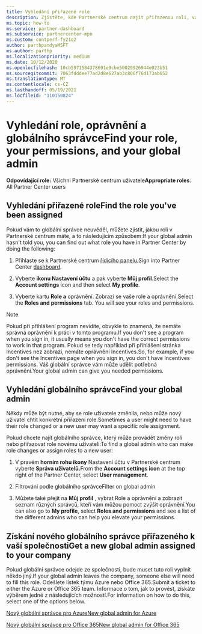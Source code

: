 ```yaml
---
title: Vyhledání přiřazené role
description: Zjistěte, kde Partnerské centrum najít přiřazenou roli, vaše oprávnění a globálního správce.
ms.topic: how-to
ms.service: partner-dashboard
ms.subservice: partnercenter-mpn
ms.custom: contperf-fy21q2
author: parthpandyaMSFT
ms.author: parthp
ms.localizationpriority: medium
ms.date: 10/12/2020
ms.openlocfilehash: 10cb5971584378691e9cbe50029926944e023b51
ms.sourcegitcommit: 7063fdddee77ad2d8e627ab3c806f76d173ab652
ms.translationtype: MT
ms.contentlocale: cs-CZ
ms.lasthandoff: 05/19/2021
ms.locfileid: "110150824"
---
```

# <a name="find-your-role-your-permissions-and-your-global-admin"></a><span data-ttu-id="22c0d-103">Vyhledání role, oprávnění a globálního správce</span><span class="sxs-lookup"><span data-stu-id="22c0d-103">Find your role, your permissions, and your global admin</span></span>


<span data-ttu-id="22c0d-104">**Odpovídající role:** Všichni Partnerské centrum uživatele</span><span class="sxs-lookup"><span data-stu-id="22c0d-104">**Appropriate roles**: All Partner Center users</span></span>

## <a name="find-the-role-youve-been-assigned"></a><span data-ttu-id="22c0d-105">Vyhledání přiřazené role</span><span class="sxs-lookup"><span data-stu-id="22c0d-105">Find the role you've been assigned</span></span>

<span data-ttu-id="22c0d-106">Pokud vám to globální správce neuvěděl, můžete zjistit, jakou roli v Partnerské centrum máte, a to následujícím způsobem:</span><span class="sxs-lookup"><span data-stu-id="22c0d-106">If your global admin hasn't told you, you can find out what role you have in Partner Center by doing the following:</span></span>

1. <span data-ttu-id="22c0d-107">Přihlaste se k Partnerské centrum [řídicího panelu.](https://partner.microsoft.com/dashboard/home)</span><span class="sxs-lookup"><span data-stu-id="22c0d-107">Sign into Partner Center [dashboard](https://partner.microsoft.com/dashboard/home).</span></span>

1. <span data-ttu-id="22c0d-108">Vyberte **ikonu Nastavení účtu** a pak vyberte **Můj profil**.</span><span class="sxs-lookup"><span data-stu-id="22c0d-108">Select the **Account settings** icon and then select **My profile**.</span></span>
 
1. <span data-ttu-id="22c0d-109">Vyberte kartu **Role a** oprávnění. Zobrazí se vaše role a oprávnění.</span><span class="sxs-lookup"><span data-stu-id="22c0d-109">Select the **Roles and permissions** tab. You will see your roles and permissions.</span></span>
 
>[!Note]
><span data-ttu-id="22c0d-110">Pokud při přihlášení program nevidíte, obvykle to znamená, že nemáte správná oprávnění k práci v tomto programu.</span><span class="sxs-lookup"><span data-stu-id="22c0d-110">If you don't see a program when you sign in, it usually means you don't have the correct permissions to work in that program.</span></span> <span data-ttu-id="22c0d-111">Pokud se tedy například při přihlášení stránka Incentives nez zobrazí, nemáte oprávnění Incentives.</span><span class="sxs-lookup"><span data-stu-id="22c0d-111">So, for example, if you don't see the Incentives page when you sign in, you don't have Incentives permissions.</span></span> <span data-ttu-id="22c0d-112">Váš globální správce vám může udělit potřebná oprávnění.</span><span class="sxs-lookup"><span data-stu-id="22c0d-112">Your global admin can give you needed permissions.</span></span>

## <a name="find-your-global-admin"></a><span data-ttu-id="22c0d-113">Vyhledání globálního správce</span><span class="sxs-lookup"><span data-stu-id="22c0d-113">Find your global admin</span></span>

<span data-ttu-id="22c0d-114">Někdy může být nutné, aby se role uživatele změnila, nebo může nový uživatel chtít konkrétní přiřazení role.</span><span class="sxs-lookup"><span data-stu-id="22c0d-114">Sometimes a user might need to have their role changed or a new user may want a specific role assignment.</span></span>

<span data-ttu-id="22c0d-115">Pokud chcete najít globálního správce, který může provádět změny rolí nebo přiřazovat role novému uživateli:</span><span class="sxs-lookup"><span data-stu-id="22c0d-115">To find a global admin who can make role changes or assign roles to a new user:</span></span> 

1. <span data-ttu-id="22c0d-116">V pravém **horním rohu ikony** Nastavení účtu v Partnerské centrum vyberte **Správa uživatelů.**</span><span class="sxs-lookup"><span data-stu-id="22c0d-116">From the **Account settings icon** at the top right of the Partner Center, select **User management**.</span></span>

1. <span data-ttu-id="22c0d-117">Filtrování podle globálního správce</span><span class="sxs-lookup"><span data-stu-id="22c0d-117">Filter on global admin</span></span>

1. <span data-ttu-id="22c0d-118">Můžete také přejít na **Můj profil**  , vybrat Role a oprávnění a zobrazit seznam různých správců, kteří vám můžou pomoct zvýšit oprávnění.</span><span class="sxs-lookup"><span data-stu-id="22c0d-118">You can also go to **My profile**, select **Roles and permissions** and see a list of the different admins who can help you elevate your permissions.</span></span> 


## <a name="get-a-new-global-admin-assigned-to-your-company"></a><span data-ttu-id="22c0d-119">Získání nového globálního správce přiřazeného k vaší společnosti</span><span class="sxs-lookup"><span data-stu-id="22c0d-119">Get a new global admin assigned to your company</span></span>

<span data-ttu-id="22c0d-120">Pokud globální správce odejde ze společnosti, bude muset tuto roli vyplnit někdo jiný.</span><span class="sxs-lookup"><span data-stu-id="22c0d-120">If your global admin leaves the company, someone else will need to fill this role.</span></span> <span data-ttu-id="22c0d-121">Odešlete lístek týmu Azure nebo Office 365.</span><span class="sxs-lookup"><span data-stu-id="22c0d-121">Submit a ticket to either the Azure or Office 365 team.</span></span> <span data-ttu-id="22c0d-122">Informace o tom, jak to provést, získáte výběrem jedné z následujících možností.</span><span class="sxs-lookup"><span data-stu-id="22c0d-122">For information on how to do this, select one of the options below.</span></span>

[<span data-ttu-id="22c0d-123">Nový globální správce pro Azure</span><span class="sxs-lookup"><span data-stu-id="22c0d-123">New global admin for Azure</span></span>](https://support.microsoft.com/help/4505981/what-to-do-if-the-only-admin-for-your-mpn-program-has-left-the-company)

[<span data-ttu-id="22c0d-124">Nový globální správce pro Office 365</span><span class="sxs-lookup"><span data-stu-id="22c0d-124">New global admin for Office 365</span></span>](https://admin.microsoft.com/)

